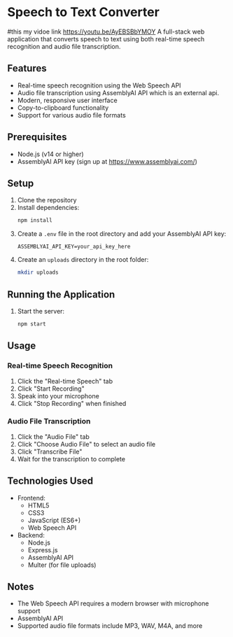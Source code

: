 # Speech to Text Converter
#this my vidoe link 
https://youtu.be/AyEBSBbYMOY
A full-stack web application that converts speech to text using both real-time speech recognition and audio file transcription.


## Features

- Real-time speech recognition using the Web Speech API
- Audio file transcription using AssemblyAI API which is an external api.
- Modern, responsive user interface
- Copy-to-clipboard functionality
- Support for various audio file formats

## Prerequisites

- Node.js (v14 or higher)
- AssemblyAI API key (sign up at https://www.assemblyai.com/)

## Setup

1. Clone the repository
2. Install dependencies:
   ```bash
   npm install
   ```
3. Create a `.env` file in the root directory and add your AssemblyAI API key:
   ```
   ASSEMBLYAI_API_KEY=your_api_key_here
   ```
4. Create an `uploads` directory in the root folder:
   ```bash
   mkdir uploads
   ```

## Running the Application

1. Start the server:
   ```bash
   npm start
   ```

## Usage

### Real-time Speech Recognition

1. Click the "Real-time Speech" tab
2. Click "Start Recording"
3. Speak into your microphone
4. Click "Stop Recording" when finished

### Audio File Transcription

1. Click the "Audio File" tab
2. Click "Choose Audio File" to select an audio file
3. Click "Transcribe File"
4. Wait for the transcription to complete

## Technologies Used

- Frontend:
  - HTML5
  - CSS3
  - JavaScript (ES6+)
  - Web Speech API
- Backend:
  - Node.js
  - Express.js
  - AssemblyAI API
  - Multer (for file uploads)

## Notes

- The Web Speech API requires a modern browser with microphone support
- AssemblyAI API 
- Supported audio file formats include MP3, WAV, M4A, and more 
